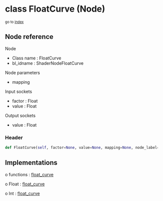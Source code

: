 # class FloatCurve (Node)

<sub>go to [index](/docs/index.md)</sub>

## Node reference

Node
 - Class name : FloatCurve
 - bl_idname : ShaderNodeFloatCurve

Node parameters
 - mapping

Input sockets
 - factor : Float
 - value : Float

Output sockets
 - value : Float

### Header

``` python
def FloatCurve(self, factor=None, value=None, mapping=None, node_label=None, node_color=None):
```

## Implementations

o functions : [float_curve](/docs/GeoNodes_classes/GLOBAL.md#float_curve)

o Float : [float_curve](/docs/GeoNodes_classes/Float.md#float_curve)

o Int : [float_curve](/docs/GeoNodes_classes/Int.md#float_curve)


